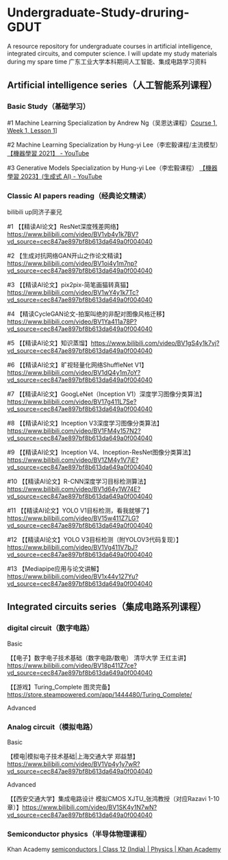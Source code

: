 # Undergraduate-Study-druring-GDUT
A resource repository for undergraduate courses in artificial intelligence, integrated circuits, and computer science. I will update my study materials during my spare time
广东工业大学本科期间人工智能、集成电路学习资料


## Artificial intelligence series（人工智能系列课程）



### Basic Study（基础学习）

#1  Machine Learning Specialization by Andrew Ng（吴恩达课程）[Course 1, Week 1, Lesson 1\]](https://www.youtube.com/watch?v=vStJoetOxJg&list=PLkDaE6sCZn6FNC6YRfRQc_FbeQrF8BwGI)

#2  Machine Learning Specialization by Hung-yi Lee（李宏毅课程/主流模型） [【機器學習 2021】 - YouTube](https://youtu.be/Ye018rCVvOo?si=8zPdPEPLqTe4gHqC)

#3  Generative Models Specialization by Hung-yi Lee（李宏毅课程） [【機器學習 2023】(生成式 AI) - YouTube](https://www.youtube.com/playlist?list=PLJV_el3uVTsOePyfmkfivYZ7Rqr2nMk3W)

### Classic AI papers reading（经典论文精读）

bilibili up同济子豪兄

#1 【【精读AI论文】ResNet深度残差网络】https://www.bilibili.com/video/BV1vb4y1k7BV?vd_source=cec847ae897bf8b613da649a0f004040

#2 【生成对抗网络GAN开山之作论文精读】https://www.bilibili.com/video/BV1oi4y1m7np?vd_source=cec847ae897bf8b613da649a0f004040

#3 【【精读AI论文】pix2pix-简笔画猫转真猫】https://www.bilibili.com/video/BV1wY4y1k7Tc?vd_source=cec847ae897bf8b613da649a0f004040

#4 【精读CycleGAN论文-拍案叫绝的非配对图像风格迁移】https://www.bilibili.com/video/BV1Ya411a78P?vd_source=cec847ae897bf8b613da649a0f004040

#5 【【精读AI论文】知识蒸馏】https://www.bilibili.com/video/BV1gS4y1k7vj?vd_source=cec847ae897bf8b613da649a0f004040

#6 【【精读AI论文】旷视轻量化网络ShuffleNet V1】https://www.bilibili.com/video/BV1dQ4y1m7oY?vd_source=cec847ae897bf8b613da649a0f004040

#7 【【精读AI论文】GoogLeNet（Inception V1）深度学习图像分类算法】https://www.bilibili.com/video/BV17g411L7Se?vd_source=cec847ae897bf8b613da649a0f004040

#8 【【精读AI论文】Inception V3深度学习图像分类算法】https://www.bilibili.com/video/BV1FM4y157N2?vd_source=cec847ae897bf8b613da649a0f004040

#9 【【精读AI论文】Inception V4、Inception-ResNet图像分类算法】https://www.bilibili.com/video/BV1ZM4y1V7jE?vd_source=cec847ae897bf8b613da649a0f004040

#10 【【精读AI论文】R-CNN深度学习目标检测算法】https://www.bilibili.com/video/BV1d64y1W74E?vd_source=cec847ae897bf8b613da649a0f004040

#11 【【精读AI论文】YOLO V1目标检测，看我就够了】https://www.bilibili.com/video/BV15w411Z7LG?vd_source=cec847ae897bf8b613da649a0f004040

#12 【【精读AI论文】YOLO V3目标检测（附YOLOV3代码复现）】https://www.bilibili.com/video/BV1Vg411V7bJ?vd_source=cec847ae897bf8b613da649a0f004040

#13 【Mediapipe应用与论文讲解】https://www.bilibili.com/video/BV1x44y127Yu?vd_source=cec847ae897bf8b613da649a0f004040



## Integrated circuits series（集成电路系列课程）



### digital circuit（数字电路）

Basic

【【电子】数字电子技术基础（数字电路/数电） 清华大学 王红主讲】https://www.bilibili.com/video/BV18p411Z7ce?vd_source=cec847ae897bf8b613da649a0f004040

【【游戏】Turing_Complete 图灵完备】https://store.steampowered.com/app/1444480/Turing_Complete/



Advanced



### Analog circuit（模拟电路）

Basic

【模电|模拟电子技术基础|上海交通大学 郑益慧】https://www.bilibili.com/video/BV1Vp4y1y7wR?vd_source=cec847ae897bf8b613da649a0f004040



Advanced

【【西安交通大学】集成电路设计 模拟CMOS  XJTU_张鸿教授（对应Razavi 1-10章）】https://www.bilibili.com/video/BV1SK4y1N7wN?vd_source=cec847ae897bf8b613da649a0f004040



### Semiconductor physics（半导体物理课程）

Khan Academy [semiconductors | Class 12 (India) | Physics | Khan Academy](https://www.youtube.com/watch?v=qAhqWeKcUAE&list=PL2ub1_oKCn7ogaMtdB2RumlIYqNeXf_oX)





